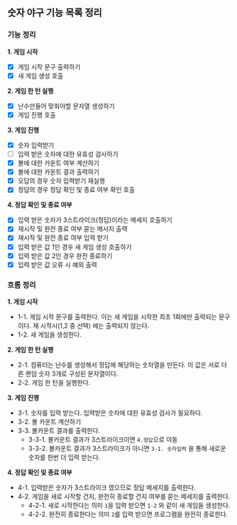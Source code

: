 ## 숫자 야구 기능 목록 정리

### 기능 정리

**1. 게임 시작**

- [x] 게임 시작 문구 출력하기
- [x] 새 게임 생성 호출

**2. 게임 한 턴 실행**

- [x] 난수만들어 맞춰야할 문자열 생성하기
- [x] 게임 진행 호출

**3. 게임 진행**

- [x] 숫자 입력받기
- [ ] 입력 받은 숫자에 대한 유효성 검사하기
- [x] 볼에 대한 카운트 여부 계산하기
- [x] 볼에 대한 카운트 결과 출력하기
- [x] 오답의 경우 숫자 입력받기 재실행
- [x] 정답의 경우 정답 확인 및 종료 여부 확인 호출

**4. 정답 확인 및 종료 여부**

- [x] 입력 받은 숫자가 3스트라이크(정답)이라는 메세지 호출하기
- [x] 재시작 및 완전 종료 여부 묻는 메시지 출력
- [x] 재시작 및 완전 종료 여부 입력 받기
- [x] 입력 받은 값 1인 경우 새 게임 생성 호출하기
- [x] 입력 받은 값 2인 경우 완전 종료하기
- [x] 입력 받은 값 오류 시 예외 출력

### 흐름 정리

**1. 게임 시작**
 - 1-1. 게임 시작 문구를 출력한다. 이는 새 게임을 시작한 최초 1회에만 출력되는 문구이다. 재 시작시(1,2 중 선택) 에는 출력되지 않는다.
 - 1-2. 새 게임을 생성한다.

**2. 게임 한 턴 실행**
 - 2-1. 컴퓨터는 난수를 생성해서 정답에 해당하는 숫자열을 만든다. 이 값은 서로 다른 랜덤 숫자 3개로 구성된 문자열이다.
 - 2-2. 게임 한 턴을 실행한다.

**3. 게임 진행**
 - 3-1. 숫자를 입력 받는다. 입력받은 숫자에 대한 유효성 검사가 필요하다.
 - 3-2. 볼 카운트 계산하기
 - 3-3. 볼카운트 결과를 출력한다.
   - 3-3-1. 볼카운트 결과가 3스트라이크이면 `4.정답`으로 이동
   - 3-3-2. 볼카운트 결과가 3스트라이크가 아니면 `3-1. 숫자입력` 을 통해 새로운 숫자를 한번 더 입력 받는다.

**4. 정답 확인 및 종료 여부**
 - 4-1. 입력받은 숫자가 3스트라이크 였으므로 정답 메세지를 출력한다.
 - 4-2. 게임을 새로 시작할 건지, 완전히 종료할 건지 여부를 묻는 메세지를 출력한다.
   - 4-2-1. 새로 시작한다는 의미 `1`을 입력 받으면 `1-2` 와 같이 새 게임을 생성한다.
   - 4-2-2. 완전히 종료한다는 의미 `2`를 입력 받으면 프로그램을 완전히 종료한다.
